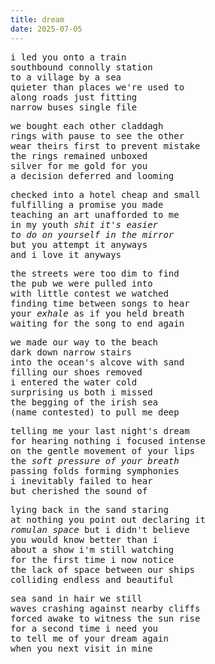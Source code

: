 ```yaml
---
title: dream
date: 2025-07-05
---
```


<pre>i led you onto a train
southbound connolly station
to a village by a sea
quieter than places we're used to
along roads just fitting
narrow buses single file</pre>

<pre>we bought each other claddagh
rings with pause to see the other
wear theirs first to prevent mistake
the rings remained unboxed
silver for me gold for you
a decision deferred and looming</pre>

<pre>checked into a hotel cheap and small
fulfilling a promise you made
teaching an art unafforded to me
in my youth <i>shit it's easier
to do on yourself in the mirror</i>
but you attempt it anyways
and i love it anyways</pre>

<pre>the streets were too dim to find
the pub we were pulled into
with little contest we watched
finding time between songs to hear
your <i>exhale</i> as if you held breath
waiting for the song to end again</pre>

<pre>we made our way to the beach
dark down narrow stairs
into the ocean's alcove with sand
filling our shoes removed
i entered the water cold
surprising us both i missed
the begging of the irish sea
(name contested) to pull me deep</pre>

<pre>telling me your last night's dream
for hearing nothing i focused intense
on the gentle movement of your lips
the <i>soft pressure of your breath</i>
passing folds forming symphonies
i inevitably failed to hear
but cherished the sound of</pre>

<pre>lying back in the sand staring
at nothing you point out declaring it
<i>romulan space</i> but i didn't believe
you would know better than i
about a show i'm still watching
for the first time i now notice
the lack of space between our ships
colliding endless and beautiful</pre>

<pre>sea sand in hair we still
waves crashing against nearby cliffs
forced awake to witness the sun rise
for a second time i need you
to tell me of your dream again
when you next visit in mine</pre>
